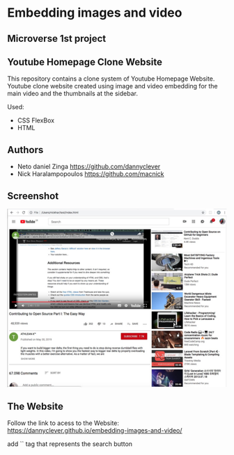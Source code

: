 # Embedding images and video

## Microverse 1st project

## Youtube Homepage Clone Website

This repository contains a clone system of Youtube Homepage Website. Youtube clone website created using image and video embedding for the main video and the thumbnails at the sidebar.

Used:
 * CSS FlexBox
 * HTML
 
## Authors

 * Neto daniel Zinga https://github.com/dannyclever
 * Nick Haralampopoulos https://github.com/macnick

## Screenshot

![screenshot](img/Screenshot.jpg)

## The Website
Follow the link to acess to the Website: https://dannyclever.github.io/embedding-images-and-video/

add `` tag that represents the search button

